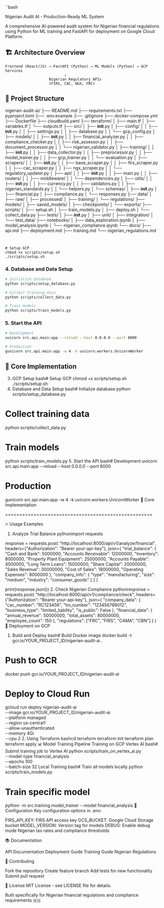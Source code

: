 ``bash

 Nigerian Audit AI - Production-Ready ML System

A comprehensive AI-powered audit system for Nigerian financial regulations using Python for ML training and FastAPI for deployment on Google Cloud Platform.

## 🏗️ Architecture Overview

```
Frontend (React/JS) → FastAPI (Python) → ML Models (Python) → GCP Services
                           ↓
                    Nigerian Regulatory APIs
                    (FIRS, CAC, NGX, FRC)
```

## 📁 Project Structure

nigerian-audit-ai/
├── README.md
├── requirements.txt
├── pyproject.toml
├── .env.example
├── .gitignore
├── docker-compose.yml
├── Dockerfile
├── cloudbuild.yaml
├── terraform/
│   ├── main.tf
│   ├── variables.tf
│   └── outputs.tf
├── src/
│   ├── __init__.py
│   ├── config/
│   │   ├── __init__.py
│   │   ├── settings.py
│   │   ├── database.py
│   │   └── gcp_config.py
│   ├── models/
│   │   ├── __init__.py
│   │   ├── financial_analyzer.py
│   │   ├── compliance_checker.py
│   │   ├── risk_assessor.py
│   │   ├── document_processor.py
│   │   └── nigerian_validator.py
│   ├── training/
│   │   ├── __init__.py
│   │   ├── data_collector.py
│   │   ├── preprocessor.py
│   │   ├── model_trainer.py
│   │   ├── gcp_trainer.py
│   │   └── evaluation.py
│   ├── scrapers/
│   │   ├── __init__.py
│   │   ├── base_scraper.py
│   │   ├── firs_scraper.py
│   │   ├── cac_scraper.py
│   │   ├── ngx_scraper.py
│   │   └── regulatory_updater.py
│   ├── api/
│   │   ├── __init__.py
│   │   ├── main.py
│   │   ├── routers/
│   │   ├── middleware/
│   │   └── dependencies.py
│   ├── utils/
│   │   ├── __init__.py
│   │   ├── currency.py
│   │   ├── validators.py
│   │   ├── nigerian_standards.py
│   │   └── helpers.py
│   └── schemas/
│       ├── __init__.py
│       ├── financial.py
│       ├── compliance.py
│       └── responses.py
├── data/
│   ├── raw/
│   ├── processed/
│   ├── training/
│   └── regulations/
├── models/
│   ├── saved_models/
│   ├── checkpoints/
│   └── exports/
├── scripts/
│   ├── setup.sh
│   ├── train_models.py
│   ├── deploy.sh
│   └── collect_data.py
├── tests/
│   ├── __init__.py
│   ├── unit/
│   ├── integration/
│   └── test_data/
├── notebooks/
│   ├── data_exploration.ipynb
│   ├── model_analysis.ipynb
│   └── nigerian_compliance.ipynb
└── docs/
    ├── api.md
    ├── deployment.md
    ├── training.md
    └── nigerian_regulations.md
```


# Setup GCP
chmod +x scripts/setup.sh
./scripts/setup.sh
```

### 4. Database and Data Setup

```bash
# Initialize database
python scripts/setup_database.py

# Collect training data
python scripts/collect_data.py

# Train models
python scripts/train_models.py
```

### 5. Start the API

```bash
# Development
uvicorn src.api.main:app --reload --host 0.0.0.0 --port 8000

# Production
gunicorn src.api.main:app -w 4 -k uvicorn.workers.UvicornWorker
```

## 🔧 Core Implementation

3. GCP Setup
bash# Setup GCP
chmod +x scripts/setup.sh
./scripts/setup.sh
4. Database and Data Setup
bash# Initialize database
python scripts/setup_database.py

# Collect training data
python scripts/collect_data.py

# Train models
python scripts/train_models.py
5. Start the API
bash# Development
uvicorn src.api.main:app --reload --host 0.0.0.0 --port 8000

# Production
gunicorn src.api.main:app -w 4 -k uvicorn.workers.UvicornWorker
🔧 Core Implementation

====================================================

🔥 Usage Examples
1. Analyze Trial Balance
pythonimport requests

response = requests.post(
    "http://localhost:8000/api/v1/analyze/financial",
    headers={"Authorization": "Bearer your-api-key"},
    json={
        "trial_balance": {
            "Cash and Bank": 5000000,
            "Accounts Receivable": 12000000,
            "Inventory": 8000000,
            "Property Plant Equipment": 25000000,
            "Accounts Payable": 4500000,
            "Long Term Loans": 15000000,
            "Share Capital": 20000000,
            "Sales Revenue": 30000000,
            "Cost of Sales": 18000000,
            "Operating Expenses": 8000000
        },
        "company_info": {
            "type": "manufacturing",
            "size": "medium",
            "industry": "consumer_goods"
        }
    }
)

print(response.json())
2. Check Nigerian Compliance
pythonresponse = requests.post(
    "http://localhost:8000/api/v1/compliance/check",
    headers={"Authorization": "Bearer your-api-key"},
    json={
        "company_data": {
            "cac_number": "RC123456",
            "tin_number": "123456789012",
            "business_type": "limited_liability",
            "is_public": False
        },
        "financial_data": {
            "annual_revenue": 50000000,
            "total_assets": 80000000,
            "employee_count": 150
        },
        "regulations": ["FRC", "FIRS", "CAMA", "CBN"]
    }
)
🚀 Deployment on GCP
1. Build and Deploy
bash# Build Docker image
docker build -t gcr.io/YOUR_PROJECT_ID/nigerian-audit-ai .

# Push to GCR
docker push gcr.io/YOUR_PROJECT_ID/nigerian-audit-ai

# Deploy to Cloud Run
gcloud run deploy nigerian-audit-ai \
  --image gcr.io/YOUR_PROJECT_ID/nigerian-audit-ai \
  --platform managed \
  --region us-central1 \
  --allow-unauthenticated \
  --memory 4Gi \
  --cpu 2
2. Using Terraform
bashcd terraform
terraform init
terraform plan
terraform apply
📊 Model Training Pipeline
Training on GCP Vertex AI
bash# Submit training job to Vertex AI
python scripts/train_on_vertex_ai.py \
  --model-type financial_analysis \
  --epochs 100 \
  --batch-size 32
Local Training
bash# Train all models locally
python scripts/train_models.py

# Train specific model
python -m src.training.model_trainer --model financial_analysis
🔧 Configuration
Key configuration options in .env:

FIRS_API_KEY: FIRS API access key
GCS_BUCKET: Google Cloud Storage bucket
MODEL_VERSION: Version tag for models
DEBUG: Enable debug mode
Nigerian tax rates and compliance thresholds

📚 Documentation

API Documentation
Deployment Guide
Training Guide
Nigerian Regulations

🤝 Contributing

Fork the repository
Create feature branch
Add tests for new functionality
Submit pull request

📄 License
MIT License - see LICENSE file for details.

Built specifically for Nigerian financial regulations and compliance requirements 🇳🇬